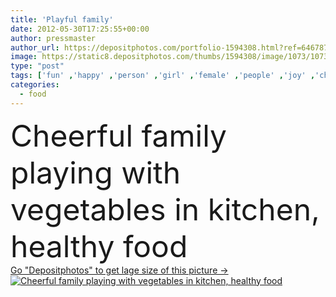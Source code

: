 ```yaml
---
title: 'Playful family'
date: 2012-05-30T17:25:55+00:00
author: pressmaster
author_url: https://depositphotos.com/portfolio-1594308.html?ref=64678756
image: https://static8.depositphotos.com/thumbs/1594308/image/1073/10733274/api_thumb_450.jpg?forcejpeg=true
type: "post"
tags: ['fun' ,'happy' ,'person' ,'girl' ,'female' ,'people' ,'joy' ,'cheerful' ,'fresh' ,'cute' ,'caucasian' ,'health' ,'healthy' ,'natural' ,'food' ,'kitchen' ,'slice' ,'delicious' ,'child' ,'little' ,'lifestyles' ,'family' ,'playful' ,'male' ,'man' ,'eating' ,'tomato' ,'nutrition' ,'lunch' ,'cook' ,'three' ,'emotion' ,'concept' ,'salad' ,'vegetarian' ,'vegetables' ,'emotions' ,'playing' ,'woman' ,'fingers' ,'with' ,'lifestyle' ,'emotional' ,'organic' ,'together' ,'indoors' ,'inside' ,'foods' ,'in' ,'vegetarianism' ]
categories: 
  - food
---
```

<div aling="center">
            <font size="60"> Cheerful family playing with vegetables in kitchen, healthy food</font>   
</div>
<div>
    <a href='https://static8.depositphotos.com/thumbs/1594308/image/1073/10733274/api_thumb_450.jpg?forcejpeg=true?ref=64678756' target=_blank > Go "Depositphotos" to get lage size of this picture ->
        <img href='https://static8.depositphotos.com/thumbs/1594308/image/1073/10733274/api_thumb_450.jpg?forcejpeg=true?ref=64678756' src='https://static8.depositphotos.com/1594308/1073/i/950/depositphotos_10733274-stock-photo-playful-family.jpg?forcejpeg=true' alt='Cheerful family playing with vegetables in kitchen, healthy food' >
    </a>
</div>

